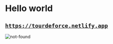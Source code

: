 # Hello world

<code>https://tourdeforce.netlify.app</code>
---
![not-found](https://user-images.githubusercontent.com/25240625/216242386-0314b848-faa0-4707-b30c-577387696d9f.gif)
